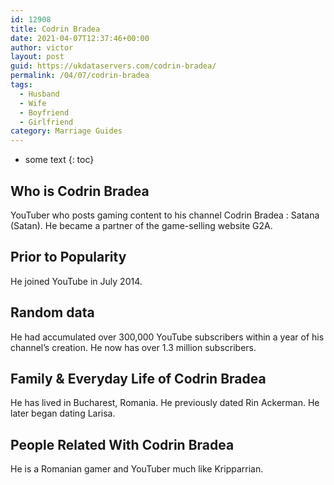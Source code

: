 ```yaml
---
id: 12908
title: Codrin Bradea
date: 2021-04-07T12:37:46+00:00
author: victor
layout: post
guid: https://ukdataservers.com/codrin-bradea/
permalink: /04/07/codrin-bradea
tags:
  - Husband
  - Wife
  - Boyfriend
  - Girlfriend
category: Marriage Guides
---
```


* some text
{: toc}


## Who is Codrin Bradea



YouTuber who posts gaming content to his channel Codrin Bradea : Satana (Satan). He became a partner of the game-selling website G2A.

                
                
                
## Prior to Popularity



He joined YouTube in July 2014.

                
                
                
## Random data



He had accumulated over 300,000 YouTube subscribers within a year of his channel&#8217;s creation. He now has over 1.3 million subscribers.

                
                
                
## Family & Everyday Life of Codrin Bradea



He has lived in Bucharest, Romania. He previously dated Rin Ackerman. He later began dating Larisa.

                
                
                
## People Related With Codrin Bradea



He is a Romanian gamer and YouTuber much like Kripparrian.

                
              
            
          
          
          